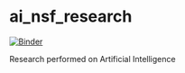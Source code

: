 # ai_nsf_research
[![Binder](https://mybinder.org/badge_logo.svg)](https://mybinder.org/v2/gh/jpoll962/ai_nsf_research/main?labpath=MySpecialAIAgent.ipynb)

Research performed on Artificial Intelligence
